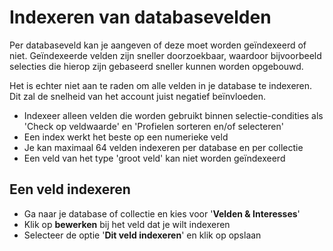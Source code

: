 # Indexeren van databasevelden

Per databaseveld kan je aangeven of deze moet worden geïndexeerd of niet. Geïndexeerde velden zijn sneller doorzoekbaar, waardoor bijvoorbeeld selecties die hierop zijn gebaseerd sneller kunnen worden opgebouwd.

Het is echter niet aan te raden om alle velden in je database te indexeren. Dit zal de snelheid van het account juist negatief beïnvloeden. 

- Indexeer alleen velden die worden gebruikt binnen selectie-condities als 'Check op veldwaarde' en 'Profielen sorteren en/of selecteren'
- Een index werkt het beste op een numerieke veld
- Je kan maximaal 64 velden indexeren per database en per collectie
- Een veld van het type 'groot veld' kan niet worden geïndexeerd

## Een veld indexeren
- Ga naar je database of collectie en kies voor '**Velden & Interesses**'
- Klik op **bewerken** bij het veld dat je wilt indexeren
- Selecteer de optie '**Dit veld indexeren**' en klik op opslaan
